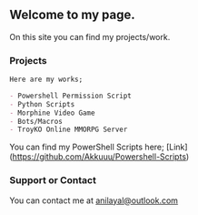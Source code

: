 ## Welcome to my page.

On this site you can find my projects/work.

### Projects

```markdown
Here are my works;

- Powershell Permission Script
- Python Scripts
- Morphine Video Game
- Bots/Macros
- TroyKO Online MMORPG Server

```

You can find my PowerShell Scripts here;
[Link]
(https://github.com/Akkuuu/Powershell-Scripts)

### Support or Contact

You can contact me at anilayal@outlook.com
